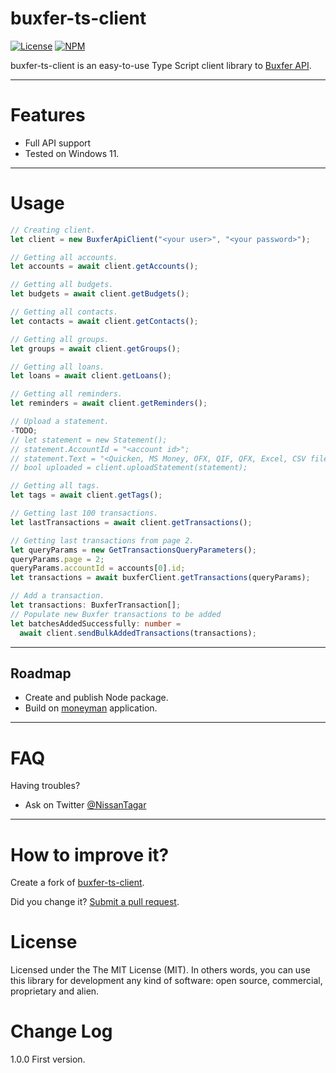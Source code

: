 # buxfer-ts-client

[![License](http://img.shields.io/:license-MIT-blue.svg)](https://github.com/nissant/buxfer-ts-client/blob/main/LICENSE)
[![NPM](https://nodei.co/npm/israeli-bank-scrapers.png)](https://nodei.co/npm/buxfer-ts-client/)

buxfer-ts-client is an easy-to-use Type Script client library to [Buxfer API](https://www.buxfer.com/help/api).

---

# Features

- Full API support
- Tested on Windows 11.

---

# Usage

```typescript
// Creating client.
let client = new BuxferApiClient("<your user>", "<your password>");

// Getting all accounts.
let accounts = await client.getAccounts();

// Getting all budgets.
let budgets = await client.getBudgets();

// Getting all contacts.
let contacts = await client.getContacts();

// Getting all groups.
let groups = await client.getGroups();

// Getting all loans.
let loans = await client.getLoans();

// Getting all reminders.
let reminders = await client.getReminders();

// Upload a statement.
-TODO;
// let statement = new Statement();
// statement.AccountId = "<account id>";
// statement.Text = "<Quicken, MS Money, OFX, QIF, QFX, Excel, CSV file content>";
// bool uploaded = client.uploadStatement(statement);

// Getting all tags.
let tags = await client.getTags();

// Getting last 100 transactions.
let lastTransactions = await client.getTransactions();

// Getting last transactions from page 2.
let queryParams = new GetTransactionsQueryParameters();
queryParams.page = 2;
queryParams.accountId = accounts[0].id;
let transactions = await buxferClient.getTransactions(queryParams);

// Add a transaction.
let transactions: BuxferTransaction[];
// Populate new Buxfer transactions to be added
let batchesAddedSuccessfully: number =
  await client.sendBulkAddedTransactions(transactions);
```

---

## Roadmap

- Create and publish Node package.
- Build on [moneyman](https://github.com/daniel-hauser/moneyman) application.

---

# FAQ

Having troubles?

- Ask on Twitter [@NissanTagar](https://twitter.com/NissanTagar)

---

# How to improve it?

Create a fork of [buxfer-ts-client](https://github.com/nissant/buxfer-ts-client/fork).

Did you change it? [Submit a pull request](https://github.com/nissant/buxfer-ts-client/pull/new/master).

# License

Licensed under the The MIT License (MIT).
In others words, you can use this library for development any kind of software: open source, commercial, proprietary and alien.

# Change Log

1.0.0 First version.
